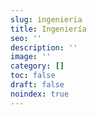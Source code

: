 ```yaml
---
slug: ingenieria
title: Ingeniería
seo: ''
description: ''
image: ''
category: []
toc: false
draft: false
noindex: true
---
```

